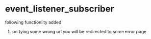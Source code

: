 # event_listener_subscriber

following functionlity added

1) on tying some wrong url you will be redirected to some error page 

